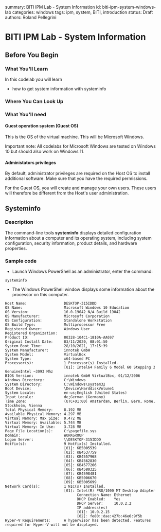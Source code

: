 summary: BITI IPM Lab - System Information
id: biti-ipm-system-windows-lab
categories: windows
tags: ipm, system, BITI, introduction
status: Draft
authors: Roland Pellegrini

# BITI IPM Lab - System Information
<!-- ------------------------ -->
## Before You Begin 

### What You’ll Learn

In this codelab you will learn

* how to get system information with systeminfo

###  Where You Can Look Up

### What You'll need

#### Guest operation system (Guest OS)

This is the OS of the virtual machine. This will be Microsoft Windows.

<aside class="negative">
Important note: All codelabs for Microsoft Windows are tested on Windows 10 but should also work on Windows 11. 
</aside>

#### Administators privileges

By default, administrator privileges are required on the Host OS to install additional software. Make sure that you have the required permissions.

For the Guest OS, you will create and manage your own users. These users will therefore be different from the Host's user administration. 

<!-- ------------------------ -->

## Systeminfo

### Description

The command-line tools **systeminfo** displays detailed configuration information about a computer and its operating system, including system configuration, security information, product details, and hardware properties.

### Sample code

* Launch Windows PowerShell as an administrator, enter the command:

```
systeminfo
```

* The Windows PowerShell window displays some information about the processor on this computer.
```
Host Name:                 DESKTOP-315IDDD
OS Name:                   Microsoft Windows 10 Education
OS Version:                10.0.19042 N/A Build 19042
OS Manufacturer:           Microsoft Corporation
OS Configuration:          Standalone Workstation
OS Build Type:             Multiprocessor Free
Registered Owner:          Windows User
Registered Organization:
Product ID:                00328-104C1-1810A-AA697
Original Install Date:     03/11/2020, 08:01:50
System Boot Time:          28/10/2021, 17:15:39
System Manufacturer:       innotek GmbH
System Model:              VirtualBox
System Type:               x64-based PC
Processor(s):              1 Processor(s) Installed.
                           [01]: Intel64 Family 6 Model 60 Stepping 3 GenuineIntel ~3093 Mhz
BIOS Version:              innotek GmbH VirtualBox, 01/12/2006
Windows Directory:         C:\Windows
System Directory:          C:\Windows\system32
Boot Device:               \Device\HarddiskVolume1
System Locale:             en-us;English (United States)
Input Locale:              de;German (Germany)
Time Zone:                 (UTC+01:00) Amsterdam, Berlin, Bern, Rome, Stockholm, Vienna
Total Physical Memory:     8.192 MB
Available Physical Memory: 4.297 MB
Virtual Memory: Max Size:  9.472 MB
Virtual Memory: Available: 5.744 MB
Virtual Memory: In Use:    3.728 MB
Page File Location(s):     C:\pagefile.sys
Domain:                    WORKGROUP
Logon Server:              \\DESKTOP-315IDDD
Hotfix(s):                 9 Hotfix(s) Installed.
                           [01]: KB5005539
                           [02]: KB4537759
                           [03]: KB4557968
                           [04]: KB4562830
                           [05]: KB4577266
                           [06]: KB4580325
                           [07]: KB4598481
                           [08]: KB5006670
                           [09]: KB5005699
Network Card(s):           1 NIC(s) Installed.
                           [01]: Intel(R) PRO/1000 MT Desktop Adapter
                                 Connection Name: Ethernet
                                 DHCP Enabled:    Yes
                                 DHCP Server:     10.0.2.2
                                 IP address(es)
                                 [01]: 10.0.2.15
                                 [02]: fe80::dae:427b:46e6:9f5b
Hyper-V Requirements:      A hypervisor has been detected. Features required for Hyper-V will not be displayed.
```
